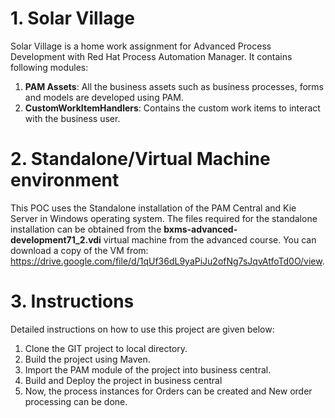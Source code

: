 
# 1. Solar Village
Solar Village is a home work assignment for Advanced Process Development with Red Hat Process Automation Manager. It contains following modules:
 1. **PAM Assets**: All the business assets such as business processes, forms and models are developed using PAM.
 2. **CustomWorkItemHandlers**: Contains the custom work items to interact with the business user.

# 2. Standalone/Virtual Machine environment
This POC uses the Standalone installation of the PAM Central and Kie Server in Windows operating system. The files required for the standalone installation can be obtained from the **bxms-advanced-development71_2.vdi** virtual machine from the advanced course. You can download a copy of the VM from: https://drive.google.com/file/d/1qUf36dL9yaPiJu2ofNg7sJqvAtfoTd0O/view.

# 3. Instructions
Detailed instructions on how to use this project are given below:

1. Clone the GIT project to local directory.
2. Build the project using Maven.
3. Import the PAM module of the project into business central.
4. Build and Deploy the project in business central
5. Now, the process instances for Orders can be created and New order processing can be done.